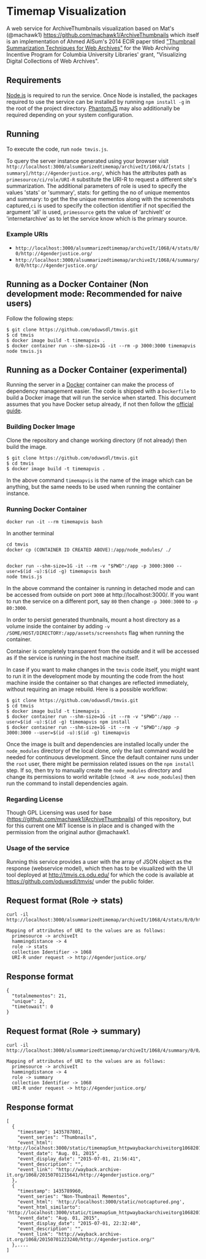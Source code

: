 # Timemap Visualization

A web service for ArchiveThumbnails visualization based on Mat's (@machawk1) https://github.com/machawk1/ArchiveThumbnails which itself is an implementation of Ahmed AlSum's 2014 ECIR paper titled ["Thumbnail Summarization Techniques for Web
Archives"](http://www.cs.odu.edu/~mln/pubs/ecir-2014/ecir-2014.pdf) for the Web Archiving Incentive Program for Columbia University Libraries' grant, "Visualizing Digital Collections of Web Archives".


## Requirements

[Node.js](https://nodejs.org/) is required to run the service. Once Node is installed, the packages required to use the service can be installed by running `npm install -g` in the root of the project directory. [PhantomJS](http://phantomjs.org/) may also additionally be required depending on your system configuration.

## Running

To execute the code, run `node tmvis.js`.

To query the server instance generated using your browser visit `http://localhost:3000/alsummarizedtimemap/archiveIt/1068/4/[stats | summary]/http://4genderjustice.org/`, which has the attributes path as `primesource/ci/role/URI-R` substitute the URI-R to request a different site's summarization. The additional parameters of role is used to specify the values 'stats' or 'summary', stats: for getting the no of unique mementos and summary: to get the the unique mementos along with the screenshots captured,`ci` is used to specify the collection identifier if not specified the argument 'all' is used, `primesource` gets the value of 'archiveIt' or 'internetarchive' as to let the service know which is the primary source.

### Example URIs

* `http://localhost:3000/alsummarizedtimemap/archiveIt/1068/4/stats/0/0/http://4genderjustice.org/`
* `http://localhost:3000/alsummarizedtimemap/archiveIt/1068/4/summary/0/0/http://4genderjustice.org/`


## Running as a Docker Container (Non development mode: Recommended for naive users)
Follow the following steps:
```
$ git clone https://github.com/oduwsdl/tmvis.git
$ cd tmvis
$ docker image build -t timemapvis .
$ docker container run --shm-size=1G -it --rm -p 3000:3000 timemapvis node tmvis.js
```


## Running as a Docker Container (experimental)

Running the server in a [Docker](https://www.docker.com/) container can make the process of dependency management easier. The code is shipped with a `Dockerfile` to build a Docker image that will run the service when started. This document assumes that you have Docker setup already, if not then follow the [official guide](https://docs.docker.com/installation/).

### Building Docker Image
Clone the repository and change working directory (if not already) then build the image.

```
$ git clone https://github.com/oduwsdl/tmvis.git
$ cd tmvis
$ docker image build -t timemapvis .
```

In the above command `timemapvis` is the name of the image which can be anything, but the same needs to be used when running the container instance.

### Running Docker Container

```Running for the first time
docker run -it --rm timemapvis bash
```
In another terminal
```
cd tmvis
docker cp (CONTAINER ID CREATED ABOVE):/app/node_modules/ ./ 
```

```

docker run --shm-size=1G -it --rm -v "$PWD":/app -p 3000:3000 --user=$(id -u):$(id -g) timemapvis bash
node tmvis.js

```


In the above command the container is running in detached mode and can be accessed from outside on port `3000` at http://localhost:3000/. If you want to run the service on a different port, say `80` then change `-p 3000:3000` to `-p 80:3000`.

In order to persist generated thumbnails, mount a host directory as a volume inside the container by adding `-v /SOME/HOST/DIRECTORY:/app/assets/screenshots` flag when running the container.

Container is completely transparent from the outside and it will be accessed as if the service is running in the host machine itself.

In case if you want to make changes in the `tmvis` code itself, you might want to run it in the development mode by mounting the code from the host machine inside the container so that changes are reflected immediately, without requiring an image rebuild. Here is a possible workflow:

```
$ git clone https://github.com/oduwsdl/tmvis.git
$ cd tmvis
$ docker image build -t timemapvis .
$ docker container run --shm-size=1G -it --rm -v "$PWD":/app --user=$(id -u):$(id -g) timemapvis npm install
$ docker container run --shm-size=1G -it --rm -v "$PWD":/app -p 3000:3000 --user=$(id -u):$(id -g) timemapvis

```

Once the image is built and dependencies are installed locally under the `node_modules` directory of the local clone, only the last command would be needed for continuous development. Since the default container runs under the `root` user, there might be permission related issues on the `npm install` step. If so, then try to manually create the `node_modules` directory and change its permissions to world writable (`chmod -R a+w node_modules`) then run the command to install dependencies again.


### Regarding License

Though GPL Licensing was used for base (https://github.com/machawk1/ArchiveThumbnails) of this repository, but for this current one MIT license is in place and is changed with the permission from the original author @machawk1.


### Usage of the service

Running this service provides a user with the array of JSON object as the response (webservice model), which then has to be visualized with the UI tool deployed at http://tmvis.cs.odu.edu/ for which the code is available at https://github.com/oduwsdl/tmvis/ under the public folder.


## Request format (Role -> stats)
```
curl -il http://localhost:3000/alsummarizedtimemap/archiveIt/1068/4/stats/0/0/http://4genderjustice.org/

Mapping of attributes of URI to the values are as follows:
  primesource -> archiveIt
  hammingdistance -> 4
  role -> stats
  collection Identifier -> 1068
  URI-R under request -> http://4genderjustice.org/
```

## Response format
```
{
  "totalmementos": 21,
  "unique": 2,
  "timetowait": 0
}
```

## Request format (Role -> summary)
```
curl -il http://localhost:3000/alsummarizedtimemap/archiveIt/1068/4/summary/0/0/http://4genderjustice.org/

Mapping of attributes of URI to the values are as follows:
  primesource -> archiveIt
  hammingdistance -> 4
  role -> summary
  collection Identifier -> 1068
  URI-R under request -> http://4genderjustice.org/
```

## Response format
```
[
  {
    "timestamp": 1435787801,
    "event_series": "Thumbnails",
    "event_html": 'http://localhost:3000/static/timemapSum_httpwaybackarchiveitorg106820150701215641http4genderjusticeorg.png',
    "event_date": "Aug. 01, 2015",
    "event_display_date": "2015-07-01, 21:56:41",
    "event_description": "",
    "event_link": "http://wayback.archive-it.org/1068/20150701215641/http://4genderjustice.org/"
  },
  {
    "timestamp": 1435789960,
    "event_series": "Non-Thumbnail Mementos",
    "event_html": 'http://localhost:3000/static/notcaptured.png',
    "event_html_similarto": 'http://localhost:3000/static/timemapSum_httpwaybackarchiveitorg106820150701215641http4genderjusticeorg.png',
    "event_date": "Aug. 01, 2015",
    "event_display_date": "2015-07-01, 22:32:40",
    "event_description": "",
    "event_link": "http://wayback.archive-it.org/1068/20150701223240/http://4genderjustice.org/"
  },....
]
```
